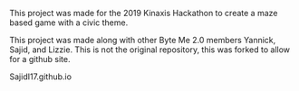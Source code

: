This project was made for the 2019 Kinaxis Hackathon to create a maze based game with a civic theme.

This project was made along with other Byte Me 2.0 members Yannick, Sajid, and Lizzie. This is not the original repository, this was forked to allow for a github site.

SajidI17.github.io

